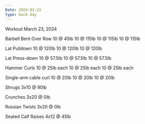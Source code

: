 ```yaml
---
Date: 2024-03-23
type: back day
---
```

Workout March 23, 2024

Barbell Bent Over Row
10 @ 45lb
10 @ 115lb
10 @ 115lb
10 @ 115lb

Lat Pulldown
10 @ 120lb 
10 @ 120lb
10 @ 120lb

Lat Press-down
10 @ 57.5lb
10 @ 57.5lb
10 @ 57.5lb

Hammer Curls
10 @ 25lb each
10 @ 25lb each
10 @ 25lb each

Single-arm cable curl
10 @ 20lb
10 @ 20lb
10 @ 20lb

Shrugs
3x10 @ 90lb

Crunches
3x20 @ 0lb

Russian Twists
3x20 @ 0lb

Seated Calf Raises
4x12 @ 45lb